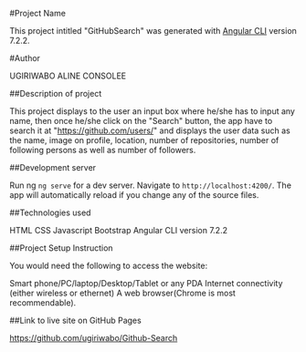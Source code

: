 #Project Name

This project intitled "GitHubSearch" was generated with [Angular CLI](https://github.com/angular/angular-cli) version 7.2.2.

#Author

UGIRIWABO ALINE CONSOLEE

##Description of project

This project displays to the user an input box where he/she has to input any name, then once he/she click on the "Search" button, the app have to search it at "https://github.com/users/" and displays the user data such as the name, image on profile, location, number of repositories, number of following persons as well as number of followers.

##Development server

Run ng `ng serve` for a dev server. Navigate to `http://localhost:4200/`. The app will automatically reload if you change any of the source files.

##Technologies used

HTML
CSS
Javascript
Bootstrap
Angular CLI version 7.2.2

##Project Setup Instruction

You would need the following to access the website:

Smart phone/PC/laptop/Desktop/Tablet or any PDA
Internet connectivity (either wireless or ethernet)
A web browser(Chrome is most recommendable).

##Link to live site on GitHub Pages

https://github.com/ugiriwabo/Github-Search

